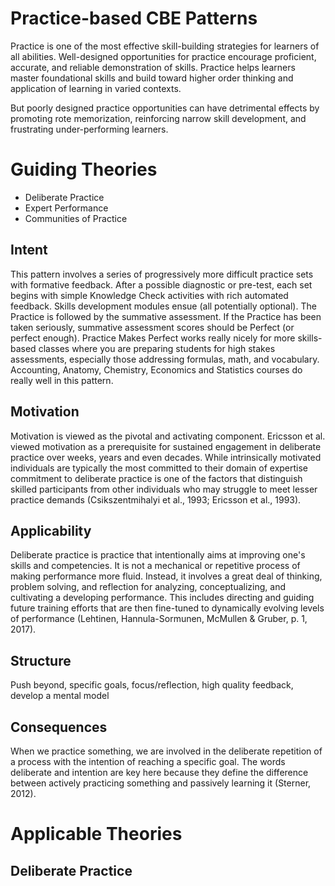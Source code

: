 # Practice-based CBE Patterns
Practice is one of the most effective skill-building strategies for learners of all abilities. Well-designed opportunities for practice encourage proficient, accurate, and reliable demonstration of skills. Practice helps learners master foundational skills and build toward higher order thinking and application of learning in varied contexts.

But poorly designed practice opportunities can have detrimental effects by promoting rote memorization, reinforcing narrow skill development, and frustrating under-performing learners.


# Guiding Theories
- Deliberate Practice
- Expert Performance
- Communities of Practice

## Intent
This pattern involves a series of progressively more difficult practice sets with formative feedback. After a possible diagnostic or pre-test, each set begins with simple Knowledge Check activities with rich automated feedback.  Skills development modules ensue (all potentially optional). The Practice is followed by the summative assessment. If the Practice has been taken seriously, summative assessment scores should be Perfect (or perfect enough).
Practice Makes Perfect works really nicely for more skills-based classes where you are preparing students for high stakes assessments, especially those addressing formulas, math, and vocabulary. Accounting, Anatomy, Chemistry, Economics and Statistics courses do really well in this pattern. 

## Motivation 
Motivation is viewed as the pivotal and activating component. Ericsson et al. viewed motivation as a prerequisite for sustained engagement in deliberate practice over weeks, years and even decades. While intrinsically motivated individuals are typically the most committed to their domain of expertise commitment to deliberate practice is one of the factors that distinguish skilled participants from other individuals who may struggle to meet lesser practice demands (Csikszentmihalyi et al., 1993; Ericsson et al., 1993).

## Applicability 
Deliberate practice is practice that intentionally aims at improving one's skills and competencies. It is not a mechanical or repetitive process of making performance more fluid. Instead, it involves a great deal of thinking, problem solving, and reflection for analyzing, conceptualizing, and cultivating a developing performance. This includes directing and guiding future training efforts that are then fine-tuned to dynamically evolving levels of performance (Lehtinen, Hannula-Sormunen, McMullen & Gruber, p. 1, 2017).

## Structure 
Push beyond, specific goals, focus/reflection, high quality feedback, develop a mental model

## Consequences
When we practice something, we are involved in the deliberate repetition of a process with the intention of reaching a specific goal. The words deliberate and intention are key here because they define the difference between actively practicing something and passively learning it (Sterner, 2012).


# Applicable Theories
## Deliberate Practice
